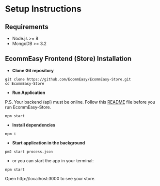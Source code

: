 # Setup Instructions

## Requirements
   - Node.js >= 8
   - MongoDB >= 3.2
   
## EcommEasy Frontend (Store) Installation

- **Clone Git repository**
```shell
git clone https://github.com/EcommEasy/EcommEasy-Store.git
cd EcommEasy-Store
```

- **Run Application**

P.S. Your backend (api) must be online. Follow this [README](https://github.com/EcommEasy/EcommEasy/blob/master/README.md) file before you run EcommEasy-Store.

```shell
npm start
```
- **Install dependencies**
 ```shell
 npm i
 ```
 - **Start application in the background**
  ```shell
  pm2 start process.json
  ```

  - or you can start the app in your terminal:  
  
  ```shell
  npm start
  ```

Open http://localhost:3000 to see your store.  

